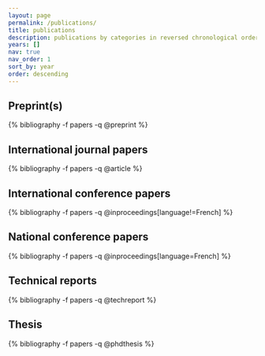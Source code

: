```yaml
---
layout: page
permalink: /publications/
title: publications
description: publications by categories in reversed chronological order.
years: []
nav: true
nav_order: 1
sort_by: year
order: descending
---
```

<!-- _pages/publications.md -->
<div class="publications">

  <h2 class="preprint">Preprint(s) </h2>
  {% bibliography -f papers -q @preprint %}

  <h2 class="article">International journal papers </h2>
  {% bibliography -f papers -q @article %}

  <h2 class="international_conf">International conference papers </h2>
  {% bibliography -f papers -q @inproceedings[language!=French] %}

  <h2 class="national_conf">National conference papers </h2>
  {% bibliography -f papers -q @inproceedings[language=French] %}

  <h2 class="tech_report">Technical reports </h2>
  {% bibliography -f papers -q @techreport %}

  <h2 class="thesis">Thesis </h2>
  {% bibliography -f papers -q @phdthesis %}

</div>
